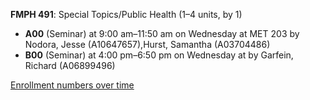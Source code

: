 **FMPH 491**: Special Topics/Public Health (1–4 units, by 1)

- **A00** (Seminar) at 9:00 am–11:50 am on Wednesday at MET 203 by Nodora, Jesse (A10647657),Hurst, Samantha (A03704486)
- **B00** (Seminar) at 4:00 pm–6:50 pm on Wednesday at   by Garfein, Richard (A06899496)

[Enrollment numbers over time](./FMPH491.tsv)
